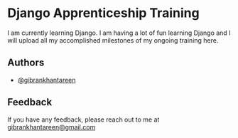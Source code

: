 # Django Apprenticeship Training


I am currently learning Django. I am having a lot of fun learning Django and I will upload all my accomplished milestones of my ongoing training here.
## Authors

- [@gibrankhantareen](https://www.github.com/gibrankhantareen)


## Feedback

If you have any feedback, please reach out to me at gibrankhantareen@gmail.com
